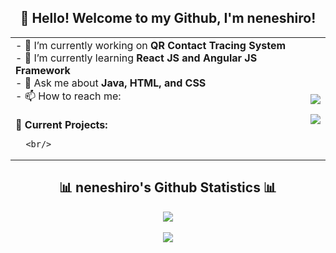 <h2 align="center">👋 Hello! Welcome to my Github, I'm neneshiro!</h2>


<p align="center">
<table align="center">
  <tr>
    <td>
      - 🔭 I’m currently working on <strong>QR Contact Tracing System</strong>
      <br/>
      - 🌱 I’m currently learning <strong>React JS and Angular JS Framework</strong>
      <br/>
      - 💬 Ask me about <strong>Java, HTML, and CSS</strong>
      <br/>
      - 📫 How to reach me:
      <br/><br/>
      <strong>📝 Current Projects:</strong>
     
      <br/>
   </td>
    <td>
    <p align="center">
      <br/>
      <a href="https://ko-fi.com/mashwishi"> <img align="center" src="https://ko-fi.com/img/githubbutton_sm.svg" /></a>
    </p>
     <img align="center" src="https://github-readme-stats.vercel.app/api/top-langs/?username=neneshiro&theme=radical" />
      <br/>
   </td>
  </tr>
</table>
</p>


<h2 align="center">📊 neneshiro's Github Statistics 📊 </h2>
<p align="center">
 <img align="center" src="https://github-readme-stats.vercel.app/api?username=neneshiro&theme=radical&show_icons=true" />  <br/><br/>
 <img align="center" src="https://github-readme-stats-taupe-two.vercel.app/api/wakatime?username=neneshiro&hide_title=true&hide_border=true&langs_count=5.png" />
  <br/>
 <br>
</p>









